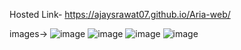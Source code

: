 Hosted Link- https://ajaysrawat07.github.io/Aria-web/

images->
![image](https://github.com/AjaySRawat07/Aria-web/assets/149299603/c5cddae2-6c87-4a1a-95c3-65ff8cd93226)
![image](https://github.com/AjaySRawat07/Aria-web/assets/149299603/5d659f9d-b50c-4b87-8f2c-96b1a4e6f971)
![image](https://github.com/AjaySRawat07/Aria-web/assets/149299603/dfb0209e-14a9-479b-82a6-45b2d375ac5c)
![image](https://github.com/AjaySRawat07/Aria-web/assets/149299603/eff72c75-4b1a-4ad2-ad5d-c3648f95a360)
